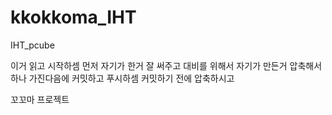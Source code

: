 # kkokkoma_IHT
IHT_pcube

이거 읽고 시작하셈 먼저 자기가 한거 잘 써주고 대비를 위해서 자기가 만든거 압축해서 하나 가진다음에 커밋하고 푸시하셈
커밋하기 전에 압축하시고

꼬꼬마 프로젝트
